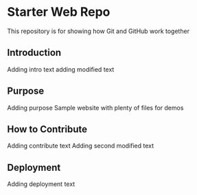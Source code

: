 # Starter Web Repo

This repository is for showing how Git and GitHub work together

## Introduction
Adding intro text
adding modified text

## Purpose
Adding purpose
Sample website with plenty of files for demos

## How to Contribute
Adding contribute text
Adding second modified text

## Deployment
Adding deployment text
